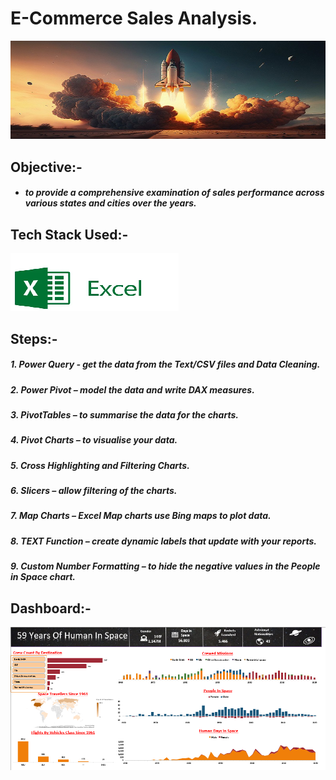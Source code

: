 # E-Commerce Sales Analysis.
![Techstack](https://github.com/gauraishwarya/Project-Images/blob/main/59%20years%20of%20human%20in%20space%202.png?raw=true)
## Objective:-
- ##### to provide a comprehensive examination of sales performance across various states and cities over the years.
## Tech Stack Used:-
![Techstack](https://github.com/gauraishwarya/Project-Images/blob/main/Excel%20icon.png?raw=true)
## Steps:-
##### 1. Power Query - get the data from the Text/CSV files and Data Cleaning. 
##### 2. Power Pivot – model the data and write DAX measures.
##### 3. PivotTables – to summarise the data for the charts.
##### 4. Pivot Charts – to visualise your data.
##### 5. Cross Highlighting and Filtering Charts.
##### 6. Slicers – allow filtering of the charts.
##### 7. Map Charts – Excel Map charts use Bing maps to plot data.
##### 8. TEXT Function – create dynamic labels that update with your reports.
##### 9. Custom Number Formatting – to hide the negative values in the People in Space chart.
## Dashboard:-
![image](https://github.com/gauraishwarya/Project-Images/blob/main/59%20years%20of%20human%20in%20space.png?raw=true)
